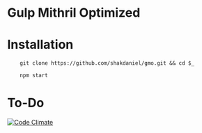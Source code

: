 Gulp Mithril Optimized
===

Installation
==

```
    git clone https://github.com/shakdaniel/gmo.git && cd $_

    npm start
```



To-Do
===

[![Code Climate](https://codeclimate.com/github/shakdaniel/gmo/badges/gpa.svg)](https://codeclimate.com/github/shakdaniel/gmo)

